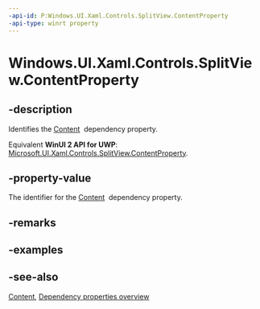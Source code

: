 ```yaml
---
-api-id: P:Windows.UI.Xaml.Controls.SplitView.ContentProperty
-api-type: winrt property
---
```


<!-- Property syntax
public Windows.UI.Xaml.DependencyProperty ContentProperty { get; }
-->

# Windows.UI.Xaml.Controls.SplitView.ContentProperty

## -description
Identifies the [Content](splitview_content.md)  dependency property.

Equivalent **WinUI 2 API for UWP**: [Microsoft.UI.Xaml.Controls.SplitView.ContentProperty](/windows/winui/api/microsoft.ui.xaml.controls.splitview.contentproperty).

## -property-value
The identifier for the [Content](splitview_content.md)  dependency property.

## -remarks

## -examples

## -see-also
[Content](splitview_content.md), [Dependency properties overview](/windows/uwp/xaml-platform/dependency-properties-overview)
